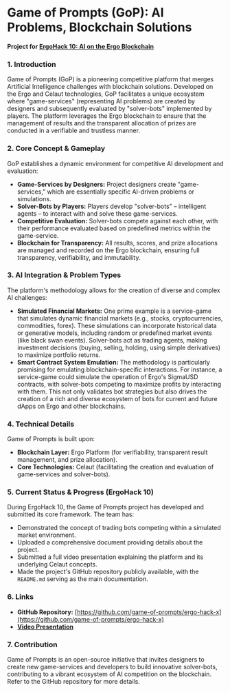 # Game of Prompts (GoP): AI Problems, Blockchain Solutions

**Project for [ErgoHack 10: AI on the Ergo Blockchain](ergohack.md)**

### 1. Introduction

Game of Prompts (GoP) is a pioneering competitive platform that merges Artificial Intelligence challenges with blockchain solutions. Developed on the Ergo and Celaut technologies, GoP facilitates a unique ecosystem where "game-services" (representing AI problems) are created by designers and subsequently evaluated by "solver-bots" implemented by players. The platform leverages the Ergo blockchain to ensure that the management of results and the transparent allocation of prizes are conducted in a verifiable and trustless manner.

### 2. Core Concept & Gameplay

GoP establishes a dynamic environment for competitive AI development and evaluation:

* **Game-Services by Designers:** Project designers create "game-services," which are essentially specific AI-driven problems or simulations.
* **Solver-Bots by Players:** Players develop "solver-bots" – intelligent agents – to interact with and solve these game-services.
* **Competitive Evaluation:** Solver-bots compete against each other, with their performance evaluated based on predefined metrics within the game-service.
* **Blockchain for Transparency:** All results, scores, and prize allocations are managed and recorded on the Ergo blockchain, ensuring full transparency, verifiability, and immutability.

### 3. AI Integration & Problem Types

The platform's methodology allows for the creation of diverse and complex AI challenges:

* **Simulated Financial Markets:** One prime example is a service-game that simulates dynamic financial markets (e.g., stocks, cryptocurrencies, commodities, forex). These simulations can incorporate historical data or generative models, including random or predefined market events (like black swan events). Solver-bots act as trading agents, making investment decisions (buying, selling, holding, using simple derivatives) to maximize portfolio returns.
* **Smart Contract System Emulation:** The methodology is particularly promising for emulating blockchain-specific interactions. For instance, a service-game could simulate the operation of Ergo's SigmaUSD contracts, with solver-bots competing to maximize profits by interacting with them. This not only validates bot strategies but also drives the creation of a rich and diverse ecosystem of bots for current and future dApps on Ergo and other blockchains.

### 4. Technical Details

Game of Prompts is built upon:

* **Blockchain Layer:** Ergo Platform (for verifiability, transparent result management, and prize allocation).
* **Core Technologies:** Celaut (facilitating the creation and evaluation of game-services and solver-bots).

### 5. Current Status & Progress (ErgoHack 10)

During ErgoHack 10, the Game of Prompts project has developed and submitted its core framework. The team has:

* Demonstrated the concept of trading bots competing within a simulated market environment.
* Uploaded a comprehensive document providing details about the project.
* Submitted a full video presentation explaining the platform and its underlying Celaut concepts.
* Made the project's GitHub repository publicly available, with the `README.md` serving as the main documentation.

### 6. Links

* **GitHub Repository:** [https://github.com/game-of-prompts/ergo-hack-x](https://github.com/game-of-prompts/ergo-hack-x)
* [**Video Presentation**](https://drive.google.com/file/d/1eAXm4sHUI74EdZqUxhRGF3P4T-EMvQ3V/view?usp=drive_link)

### 7. Contribution

Game of Prompts is an open-source initiative that invites designers to create new game-services and developers to build innovative solver-bots, contributing to a vibrant ecosystem of AI competition on the blockchain. Refer to the GitHub repository for more details.
